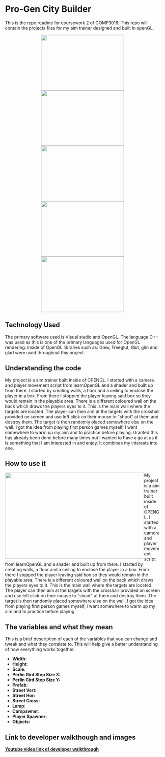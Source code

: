 # Pro-Gen City Builder
This is the repo readme for coursework 2 of COMP3016.
This repo will contain the projects files for my aim trainer designed and built in openGL.

<p align="center">
    <img src="https://i.imgur.com/54NxN7H.gif" width="270" height="180" />
    <img src="https://i.imgur.com/PS1CIG1.gif" width="270" height="180" />
    <img src="https://i.imgur.com/3DcjJXf.gif" width="270" height="180" />
    <img src="https://i.imgur.com/Zoc2Pfc.gif" width="270" height="180" />
    <img src="https://i.imgur.com/PcqCSAF.gif" width="270" height="180" />
</p>

## Technology Used
  The primary software used is Visual studio and OpenGL. The language C++ was used as this is one of the primary languages used for OpenGL rendering. Inside of OpenGL libraries such as: Glew, Freeglut, Glut, glm and glad were used throughout this project.
  
## Understanding the code
  My project is a aim trainer built inside of OPENGL. I started with a camera and player movement script from learnOpenGL and a shader and built up from there. I started by creating walls, a floor and a ceiling to enclose the player in a box. From there I stopped the player leaving said box so they would remain in the playable area. There is a different coloured wall on the back which draws the players eyes to it. This is the main wall where the targets are located. The player can then aim at the targets with the crosshair provided on screen and use left click on their mouse to "shoot" at them and destroy them. The target is then randomly placed somewhere else on the wall. I got the idea from playing first person games myself, I want somewhere to warm up my aim and to practice before playing. Granted this has already been done before many times but I wanted to have a go at as it is something that I am interested in and enjoy. It combines my interests into one. 
 
 ## How to use it
<img src="https://i.imgur.com/SOWFvXD.png" width="450" height="280" align="left"/> 
 My project is a aim trainer built inside of OPENGL. I started with a camera and player movement script from learnOpenGL and a shader and built up from there. I started by creating walls, a floor and a ceiling to enclose the player in a box. From there I stopped the player leaving said box so they would remain in the playable area. There is a different coloured wall on the back which draws the players eyes to it. This is the main wall where the targets are located. The player can then aim at the targets with the crosshair provided on screen and use left click on their mouse to "shoot" at them and destroy them. The target is then randomly placed somewhere else on the wall. I got the idea from playing first person games myself, I want somewhere to warm up my aim and to practice before playing. 
  
## The variables and what they mean
This is a brief description of each of the variables that you can change and tweak and what they correlate to. This will help give a better understanding of how everything works together.

* **Width:** 
* **Height:** 
* **Scale:** 
* **Perlin Gird Step Size X:** 
* **Perlin Gird Step Size Y:** 
* **Prefab:** 
* **Street Vert:**
* **Street Hor:**
* **Street Cross:**
* **Lamp:**
* **Carspawner:**
* **Player Spawner:**
* **Objects:**       
  
## Link to developer walkthough and images

[**Youtube video link of developer walkthrough**](https://www.youtube.com/watch?v=RzFBgkkDAlQ&feature=youtu.be)
